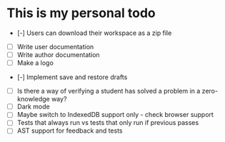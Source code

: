 # This is my personal todo
- [-] Users can download their workspace as a zip file
- [ ] Write user documentation
- [ ] Write author documentation
- [ ] Make a logo
- [-] Implement save and restore drafts
- [ ] Is there a way of verifying a student has solved a problem in a zero-knowledge way?
- [ ] Dark mode
- [ ] Maybe switch to IndexedDB support only - check browser support
- [ ] Tests that always run vs tests that only run if previous passes
- [ ] AST support for feedback and tests